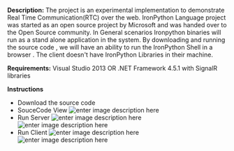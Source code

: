 **Description:**  The project is an experimental implementation to demonstrate Real Time Communication(RTC) over the web. IronPython Language project was started as an open source project by Microsoft and was handed over to the Open Source  community. In General scenarios Ironpython binaries will run as a stand alone application in the system. By downloading and running the source code , we will have an ability to run the IronPython Shell in a browser . The client doesn't have IronPython  Libraries in their machine.

**Requirements:**
Visual Studio 2013 OR .NET Framework 4.5.1 with SignalR libraries

**Instructions**

 - Download the source code
 - SouceCode View
 ![enter image description here](step1.PNG) 
 - Run Server
 ![enter image description here](step2.PNG) 
 ![enter image description here](step3.PNG) 
- Run Client
![enter image description here](step4.PNG) 
![enter image description here](step5.PNG) 

